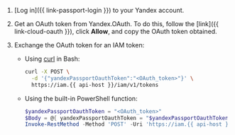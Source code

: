 1. [Log in]({{ link-passport-login }}) to your Yandex account.
1. Get an OAuth token from Yandex.OAuth. To do this, follow the [link]({{ link-cloud-oauth }}), click **Allow**, and copy the OAuth token obtained.
1. Exchange the OAuth token for an IAM token:

   * Using [curl](https://curl.haxx.se) in Bash:

      ```bash
      curl -X POST \
        -d '{"yandexPassportOauthToken":"<OAuth_token>"}' \
        https://iam.{{ api-host }}/iam/v1/tokens
      ```
   * Using the built-in PowerShell function:

        ```powershell
        $yandexPassportOauthToken = "<OAuth_token>"
        $Body = @{ yandexPassportOauthToken = "$yandexPassportOauthToken" } | ConvertTo-Json -Compress
        Invoke-RestMethod -Method 'POST' -Uri 'https://iam.{{ api-host }}/iam/v1/tokens' -Body $Body -ContentType 'Application/json' | Select-Object -ExpandProperty iamToken
        ```
